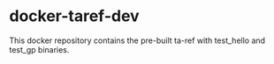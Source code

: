 # docker-taref-dev

This docker repository contains the pre-built ta-ref with test_hello and test_gp binaries.
